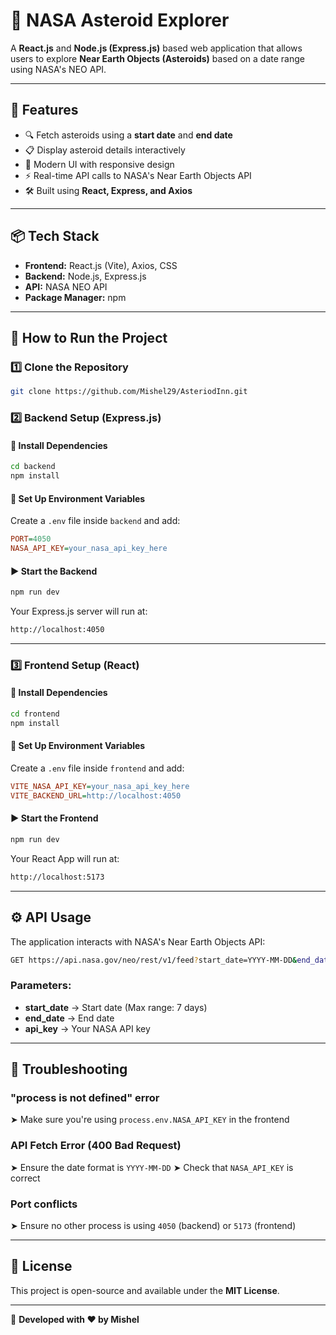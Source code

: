 # 🚀 NASA Asteroid Explorer

A **React.js** and **Node.js (Express.js)** based web application that allows users to explore **Near Earth Objects (Asteroids)** based on a date range using NASA's NEO API.

---

## 🌟 Features
- 🔍 Fetch asteroids using a **start date** and **end date**
- 📋 Display asteroid details interactively
- 🎨 Modern UI with responsive design
- ⚡ Real-time API calls to NASA's Near Earth Objects API
- 🛠️ Built using **React, Express, and Axios**

---

## 📦 Tech Stack
- **Frontend:** React.js (Vite), Axios, CSS
- **Backend:** Node.js, Express.js
- **API:** NASA NEO API
- **Package Manager:** npm

---

## 🚀 How to Run the Project

### 1️⃣ Clone the Repository
```bash
git clone https://github.com/Mishel29/AsteriodInn.git

```

### 2️⃣ Backend Setup (Express.js)

#### 🔧 Install Dependencies
```bash
cd backend
npm install
```

#### 📌 Set Up Environment Variables
Create a `.env` file inside `backend` and add:
```ini
PORT=4050
NASA_API_KEY=your_nasa_api_key_here
```

#### ▶️ Start the Backend
```bash
npm run dev
```
Your Express.js server will run at:
```bash
http://localhost:4050
```

---

### 3️⃣ Frontend Setup (React)

#### 🔧 Install Dependencies
```bash
cd frontend
npm install
```

#### 📌 Set Up Environment Variables
Create a `.env` file inside `frontend` and add:
```ini
VITE_NASA_API_KEY=your_nasa_api_key_here
VITE_BACKEND_URL=http://localhost:4050
```

#### ▶️ Start the Frontend
```bash
npm run dev
```
Your React App will run at:
```bash
http://localhost:5173
```

---

## ⚙️ API Usage
The application interacts with NASA's Near Earth Objects API:
```bash
GET https://api.nasa.gov/neo/rest/v1/feed?start_date=YYYY-MM-DD&end_date=YYYY-MM-DD&api_key=YOUR_API_KEY
```
### Parameters:
- **start_date** → Start date (Max range: 7 days)
- **end_date** → End date
- **api_key** → Your NASA API key

---

## 📌 Troubleshooting

### "process is not defined" error
➤ Make sure you're using `process.env.NASA_API_KEY` in the frontend

### API Fetch Error (400 Bad Request)
➤ Ensure the date format is `YYYY-MM-DD`
➤ Check that `NASA_API_KEY` is correct

### Port conflicts
➤ Ensure no other process is using `4050` (backend) or `5173` (frontend)

---

## 📜 License
This project is open-source and available under the **MIT License**.

---

🚀 **Developed with ❤️ by Mishel**


